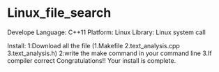# Linux_file_search

Develope Language: C++11
Platform: Linux
Library: Linux system call 

Install: 1:Download all the file (1.Makefile 2.text_analysis.cpp 3.text_analysis.h)
         2:write the make command in your command line
         3.If compiler correct Congratulations!! Your install is complete.
         
         
